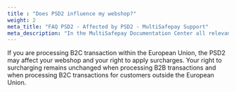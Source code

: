 ```yaml
---
title : "Does PSD2 influence my webshop?"
weight: 2
meta_title: "FAQ PSD2 - Affected by PSD2 - MultiSafepay Support"
meta_description: "In the MultiSafepay Documentation Center all relevant information regarding our Plugins and API. As well as Support pages for Payment Method, Tools and General Questions. You can also find the contact details of our Support Team and Integration Team."
---
```


If you are processing B2C transaction within the European Union, the PSD2 may affect your webshop and your right to apply surcharges. Your right to surcharging remains unchanged when processing B2B transactions and when processing B2C transactions for customers outside the European Union.
